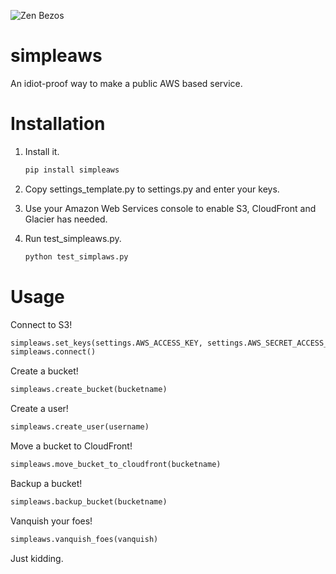 ![Zen Bezos](http://i.imgur.com/6mdNXPl.png)

simpleaws
=========

An idiot-proof way to make a public AWS based service.

# Installation

1. Install it.

    ```bash
    pip install simpleaws
    ```

2. Copy settings\_template.py to settings.py and enter your keys.

3. Use your Amazon Web Services console to enable S3, CloudFront and Glacier has needed.

4. Run test\_simpleaws.py.

    ```bash
    python test_simplaws.py
    ```

# Usage

Connect to S3!

```python
simpleaws.set_keys(settings.AWS_ACCESS_KEY, settings.AWS_SECRET_ACCESS_KEY)
simpleaws.connect()
```

Create a bucket!

```python
simpleaws.create_bucket(bucketname)
```

Create a user!

```python
simpleaws.create_user(username)
```

Move a bucket to CloudFront!

```python
simpleaws.move_bucket_to_cloudfront(bucketname)
```

Backup a bucket!

```python
simpleaws.backup_bucket(bucketname)
```

Vanquish your foes!

```python
simpleaws.vanquish_foes(vanquish)
```

Just kidding.
